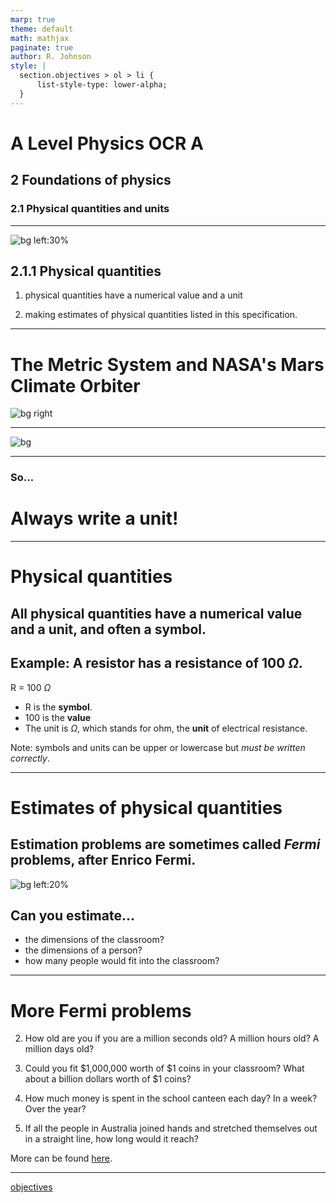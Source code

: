 ```yaml
---
marp: true
theme: default
math: mathjax
paginate: true
author: R. Johnson
style: |
  section.objectives > ol > li {
      list-style-type: lower-alpha;
  }
---
```


# A Level Physics OCR A
## 2 Foundations of physics
### 2.1 Physical quantities and units

---

<!-- _class: objectives -->

![bg left:30%](https://static.sciencelearn.org.nz/images/images/000/002/295/full/CGKilogram.jpg?1565229113)
## 2.1.1 Physical quantities

1. physical quantities have a numerical value and a unit

2. making estimates of physical quantities listed in this specification.

---

# The Metric System and NASA's Mars Climate Orbiter

![bg right](https://www.simscale.com/wp-content/uploads/2017/12/Mars_Climate_Orbiter_768.jpg)

<!-- A NASA review board found that the problem was in the software controlling the orbiter’s thrusters. The software calculated the force that the thrusters needed to exert in pounds of force. A second piece of code that read this data assumed it was in the metric unit—“newtons per square meter”.

During the design phase, the propulsion engineers at Lockheed Martin in Colorado expressed force in pounds. However, it was standard practice to convert to metric units for space missions. Engineers at NASA’s Jet Propulsion Lab assumed the conversion had been made. This navigation mishap pushed the spacecraft dangerously close to the planet’s atmosphere where it presumably burned and broke into pieces, killing the mission on a day when engineers had expected to celebrate the craft’s entry into Mars’ orbit.

The contributing factors that led to the disaster, as reported by the Mars Climate Orbiter failure board, were eight-fold. According to NASA’s board, errors were undetected within ground-based computer models of how small thruster firings on the spacecraft were predicted and then carried out on the spacecraft during its interplanetary trip to Mars. Furthermore, the board added that the operational navigation team was not fully informed of the details of the way that Mars Climate Orbiter was pointed in space, as compared to the earlier Mars Global Surveyor mission.

The initial error was made by contractor Lockheed Martin Astronautics in Colorado, which, like the rest of the U.S. launch industry, used English measurements. The contractor, by agreement, was supposed to convert its measurements to metrics. The systems engineering function within the project, whose responsibility was to track and double-check all interconnected aspects of the mission, was not robust enough. The board added that this was exacerbated by the first-time handover of a Mars-bound spacecraft from a group that constructed it and launched it to a new, multi-mission operations team. -->
---

![bg](https://www.simscale.com/wp-content/uploads/2017/12/Customers.jpg)

---

### So...

# <!-- fit --> Always write a unit!

---

# Physical quantities

## All physical quantities have a numerical **value** and a **unit**, and often a **symbol**.

## **Example**: A resistor has a resistance of 100 $\Omega$.

R = 100 $\Omega$

* R is the **symbol**. 
* 100 is the **value**
* The unit is $\Omega$, which stands for ohm, the **unit** of electrical resistance.

Note: symbols and units can be upper or lowercase but *must be written correctly*.

---

# Estimates of physical quantities

## Estimation problems are sometimes called *Fermi* problems, after Enrico Fermi.

![bg left:20%](https://images.squarespace-cdn.com/content/v1/5db9f4f13e98376a5d9aad86/1607120047338-85NNFWESYQWSV7A6GUZC/Enrico%2BFermi%2B-%2BMaths%2BProblems.jpg?format=500w)

## Can you estimate...
* the dimensions of the classroom?
* the dimensions of a person?
* how many people would fit into the classroom?

---

# More Fermi problems

2) How old are you if you are a million seconds old? A million hours old?  A million days old?

3) Could you fit $1,000,000 worth of $1 coins in your classroom? What about a billion dollars worth of $1 coins?

4) How much money is spent in the school canteen each day? In a week? Over the year?

5) If all the people in Australia joined hands and stretched themselves out in a straight line, how long would it reach?  

More can be found [here](https://innovativeteachingideas.com/blog/an-excellent-collection-of-fermi-problems-for-your-class).

---

[objectives](#2)
